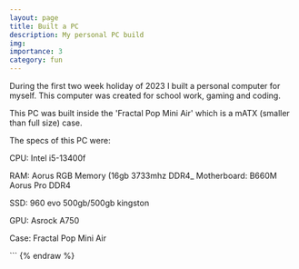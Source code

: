 ```yaml
---
layout: page
title: Built a PC
description: My personal PC build
img:
importance: 3
category: fun
---
```


During the first two week holiday of 2023 I built a personal computer for myself. This computer was created for school work, gaming and coding.

This PC was built inside the 'Fractal Pop Mini Air' which is a mATX (smaller than full size) case.

The specs of this PC were:


CPU: Intel i5-13400f

RAM: Aorus RGB Memory (16gb 3733mhz DDR4_
Motherboard: B660M Aorus Pro DDR4

SSD: 960 evo 500gb/500gb kingston

GPU: Asrock A750

Case: Fractal Pop Mini Air
</div>
```
{% endraw %}
